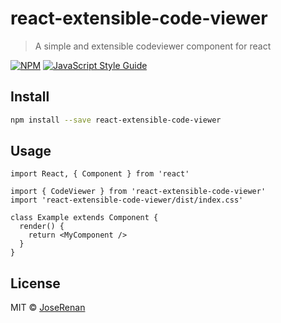 # react-extensible-code-viewer

> A simple and extensible codeviewer component for react

[![NPM](https://img.shields.io/npm/v/react-extensible-code-viewer.svg)](https://www.npmjs.com/package/react-extensible-code-viewer) [![JavaScript Style Guide](https://img.shields.io/badge/code_style-standard-brightgreen.svg)](https://standardjs.com)

## Install

```bash
npm install --save react-extensible-code-viewer
```

## Usage

```tsx
import React, { Component } from 'react'

import { CodeViewer } from 'react-extensible-code-viewer'
import 'react-extensible-code-viewer/dist/index.css'

class Example extends Component {
  render() {
    return <MyComponent />
  }
}
```

## License

MIT © [JoseRenan](https://github.com/JoseRenan)

